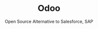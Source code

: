 ---
 title: Odoo
 subtitle: Open Source Alternative to Salesforce, SAP
 description:  Odoo. Open Source Apps To Grow Your Business.
 image: https://cdn.prod.website-files.com/6220c55c69733896bb8a4724/63f5bea46eab50c72dc79ad6_3RstTic_eh67vLMwRorKyiPANrBPYamMw5XbTIu3MQg.png
 image-alt: odoo-logo
 license: GPL V3
 tags: ["crm","tools"]
 type: CRM
 github: https://github.com/odoo/odoo
 link: https://www.odoo.com/
 description2: Odoo is a comprehensive open-source business suite that offers a wide range of integrated applications for managing various aspects of a company's operations. It includes modules for sales, CRM, marketing, inventory management, accounting, manufacturing, and more. Odoo's modular design allows businesses to customize their software to fit their specific needs, while its scalability ensures it can grow with the company. With its user-friendly interface and extensive customization options, Odoo is a popular choice for businesses seeking a unified and efficient business management solution.
---
